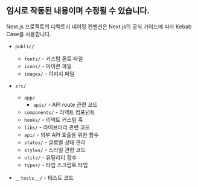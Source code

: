 ## 임시로 작동된 내용이며 수정될 수 있습니다.
Next.js 프로젝트의 디렉토리 네이밍 컨벤션은 Next.js의 공식 가이드에 따라 Kebab Case를 사용합니다.

- `public/`

  - `fonts/` - 커스텀 폰트 파일
  - `icons/` - 아이콘 파일
  - `images/` - 이미지 파일

- `src/`

  - `app/`
    - `apis/` - API route 관련 코드
  - `components/` - 리액트 컴포넌트
  - `hooks/` - 리액트 커스텀 훅
  - `libs/` - 라이브러리 관련 코드
  - `api/` - 외부 API 호출을 위한 함수
  - `states/` - 글로벌 상태 관리
  - `styles/` - 스타일 관련 코드
  - `utils/` - 유틸리티 함수
  - `types/` - 타입 스크립트 타입
- `__tests__/` - 테스트 코드
